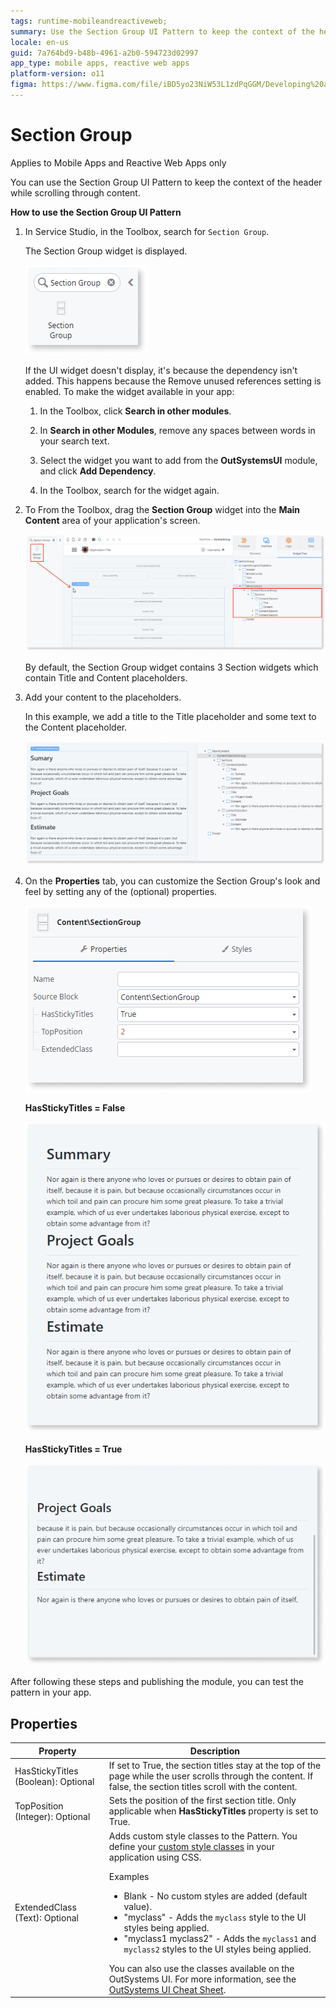```yaml
---
tags: runtime-mobileandreactiveweb;  
summary: Use the Section Group UI Pattern to keep the context of the header while progressively viewing more content by scrolling.
locale: en-us
guid: 7a764bd9-b48b-4961-a2b0-594723d02997
app_type: mobile apps, reactive web apps
platform-version: o11
figma: https://www.figma.com/file/iBD5yo23NiW53L1zdPqGGM/Developing%20an%20Application?node-id=205:59
---
```


# Section Group

<div class="info" markdown="1">

Applies to Mobile Apps and Reactive Web Apps only

</div>

You can use the Section Group UI Pattern to keep the context of the header while scrolling through content.

**How to use the Section Group UI Pattern**

1. In Service Studio, in the Toolbox, search for `Section Group`.
  
    The Section Group widget is displayed.

    ![Screenshot of the Section Group widget in the Service Studio toolbox](images/sectiongroup-1-ss.png "Section Group Widget in Service Studio") 

    If the UI widget doesn't display, it's because the dependency isn't added. This happens because the Remove unused references setting is enabled. To make the widget available in your app:

    1. In the Toolbox, click **Search in other modules**.

    1. In **Search in other Modules**, remove any spaces between words in your search text.
    
    1. Select the widget you want to add from the **OutSystemsUI** module, and click **Add Dependency**. 
    
    1. In the Toolbox, search for the widget again.

1. To From the Toolbox, drag the **Section Group** widget into the **Main Content** area of your application's screen.

    ![Dragging the Section Group widget into the Main Content area in Service Studio](images/sectiongroup-2-ss.png "Dragging Section Group Widget")

    By default, the Section Group widget contains 3 Section widgets which contain Title and Content placeholders.

1. Add your content to the placeholders.

    In this example, we add a title to the Title placeholder and some text to the Content placeholder. 

    ![Adding a title and text to the placeholders in the Section Group widget](images/sectiongroup-3-ss.png "Adding Content to Section Group")

1. On the **Properties** tab, you can customize the Section Group's look and feel by setting any of the (optional) properties.

    ![Properties tab for customizing the Section Group's appearance in Service Studio](images/sectiongroup-4-ss.png "Section Group Properties Tab")

    **HasStickyTitles = False**

    ![Preview of the Section Group widget with HasStickyTitles property set to False](images/sectiongroup-5-ss.png "Section Group with Non-sticky Titles")

    **HasStickyTitles = True**

    ![Preview of the Section Group widget with HasStickyTitles property set to True](images/sectiongroup-6-ss.png "Section Group with Sticky Titles")

After following these steps and publishing the module, you can test the pattern in your app.

## Properties

| Property                            | Description                                                                                                                                                                                                                                                                                                                                                                                                                                                                                                                                                                                                            |
|-------------------------------------|------------------------------------------------------------------------------------------------------------------------------------------------------------------------------------------------------------------------------------------------------------------------------------------------------------------------------------------------------------------------------------------------------------------------------------------------------------------------------------------------------------------------------------------------------------------------------------------------------------------------|
| HasStickyTitles (Boolean): Optional | If set to True, the section titles stay at the top of the page while the user scrolls through the content. If false, the section titles scroll with the content.                                                                                                                                                                                                                                                                                                                                                                                                                                                       |
| TopPosition (Integer): Optional     | Sets the position of the first section title. Only applicable when **HasStickyTitles** property is set to True.                                                                                                                                                                                                                                                                                                                                                                                                                                                                                                        |
| ExtendedClass (Text): Optional      | Adds custom style classes to the Pattern. You define your [custom style classes](../../../look-feel/css.md) in your application using CSS. <p>Examples <ul><li>Blank - No custom styles are added (default value).</li><li>"myclass" - Adds the ``myclass`` style to the UI styles being applied.</li><li>"myclass1 myclass2" - Adds the ``myclass1`` and ``myclass2`` styles to the UI styles being applied.</li></ul></p>You can also use the classes available on the OutSystems UI. For more information, see the [OutSystems UI Cheat Sheet](https://outsystemsui.outsystems.com/OutSystemsUIWebsite/CheatSheet). |
